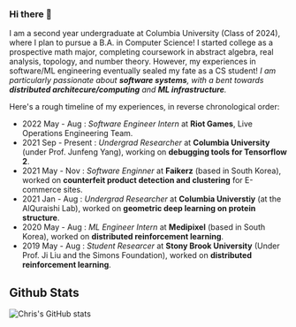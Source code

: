 ### Hi there 👋
I am a second year undergraduate at Columbia University (Class of 2024), where I plan to pursue a B.A. in Computer Science! I started college as a prospective math major, completing coursework in abstract algebra, real analysis, topology, and number theory. However, my experiences in software/ML engineering eventually sealed my fate as a CS student! *I am particularly passionate about **software systems**, with a bent towards **distributed architecure/computing** and **ML infrastructure**.*

Here's a rough timeline of my experiences, in reverse chronological order:
- 2022 May - Aug     : _Software Engineer Intern_ at **Riot Games**, Live Operations Engineering Team.
- 2021 Sep - Present : _Undergrad Researcher_ at **Columbia University** (under Prof. Junfeng Yang), working on **debugging tools for Tensorflow 2**.
- 2021 May - Nov     : _Software Enginner_ at **Faikerz** (based in South Korea), worked on **counterfeit product detection and clustering** for E-commerce sites.
- 2021 Jan - Aug     : _Undergrad Researcher_ at **Columbia Universtiy** (at the AlQuraishi Lab), worked on **geometric deep learning on protein structure**.
- 2020 May - Aug     : _ML Engineer Intern_ at **Medipixel** (based in South Korea), worked on **distributed reinforcement learning**.
- 2019 May - Aug     : _Student Researcer_ at **Stony Brook University** (Under Prof. Ji Liu and the Simons Foundation), worked on **distributed reinforcement learning**.

## Github Stats
![Chris's GitHub stats](https://github-readme-stats.vercel.app/api?username=cyoon1729&show_icons=true&theme=radical)
